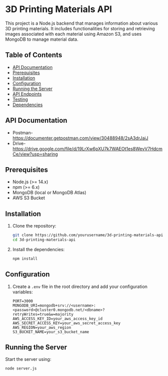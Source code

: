# 3D Printing Materials API

This project is a Node.js backend that manages information about various 3D printing materials. It includes functionalities for storing and retrieving images associated with each material using Amazon S3, and uses MongoDB to manage material data.

## Table of Contents

- [API Documentation](#api-documentation)
- [Prerequisites](#prerequisites)
- [Installation](#installation)
- [Configuration](#configuration)
- [Running the Server](#running-the-server)
- [API Endpoints](#api-endpoints)
- [Testing](#testing)
- [Dependencies](#dependencies)

## API Documentation

- Postman- https://documenter.getpostman.com/view/30488948/2sA3drJaiJ
- Drive- https://drive.google.com/file/d/19LrXw6pXU7k7WAEOt1es8WevV7HdcmCe/view?usp=sharing

## Prerequisites

- Node.js (>= 14.x)
- npm (>= 6.x)
- MongoDB (local or MongoDB Atlas)
- AWS S3 Bucket

## Installation

1. Clone the repository:

   ```sh
   git clone https://github.com/yourusername/3d-printing-materials-api.git
   cd 3d-printing-materials-api
   ```

2. Install the dependencies:

   ```sh
   npm install
   ```

## Configuration

1. Create a `.env` file in the root directory and add your configuration variables:

   ```env
   PORT=3000
   MONGODB_URI=mongodb+srv://<username>:<password>@cluster0.mongodb.net/<dbname>?retryWrites=true&w=majority
   AWS_ACCESS_KEY_ID=your_aws_access_key_id
   AWS_SECRET_ACCESS_KEY=your_aws_secret_access_key
   AWS_REGION=your_aws_region
   S3_BUCKET_NAME=your_s3_bucket_name
   ```

## Running the Server

Start the server using:

```sh
node server.js
```
